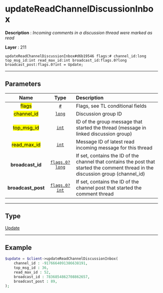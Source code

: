 # updateReadChannelDiscussionInbox

**Description** : *Incoming comments in a discussion thread were marked as read*

**Layer** : 211

```tl
updateReadChannelDiscussionInbox#d6b19546 flags:# channel_id:long top_msg_id:int read_max_id:int broadcast_id:flags.0?long broadcast_post:flags.0?int = Update;
```

---

## Parameters

| Name | Type | Description |
| :---: | :---: | :--- |
| <mark>flags</mark> | [`#`](type/#) | Flags, see TL conditional fields |
| <mark>channel_id</mark> | [`long`](type/long) | Discussion group ID |
| <mark>top_msg_id</mark> | [`int`](type/int) | ID of the group message that started the thread (message in linked discussion group) |
| <mark>read_max_id</mark> | [`int`](type/int) | Message ID of latest read incoming message for this thread |
| **broadcast_id** | [`flags.0?long`](type/long) | If set, contains the ID of the channel that contains the post that started the comment thread in the discussion group (channel_id) |
| **broadcast_post** | [`flags.0?int`](type/int) | If set, contains the ID of the channel post that started the comment thread |

---

## Type

[Update](type/Update)

---

## Example

```php
$update = $client->updateReadChannelDiscussionInbox(
	channel_id : -9176664091386638191,
	top_msg_id : 36,
	read_max_id : 52,
	broadcast_id : 7836854862708862657,
	broadcast_post : 89,
);
```